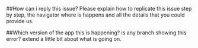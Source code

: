 ##How can i reply this issue?
Please explain how to replicate this issue step by step, the navigator where is happens and all the details that you could provide us.

##Which version of the app this is happening?
is any branch showing this error? extend a little bit about what is going on.
